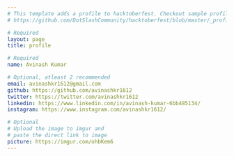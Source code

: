 ```yaml
---
# This template adds a profile to hacktoberfest. Checkout sample profile at
# https://github.com/DotSlashCommunity/hacktoberfest/blob/master/_profile/ksdme.md

# Required
layout: page
title: profile

# Required
name: Avinash Kumar

# Optional, atleast 2 recommended
email: avinashkr1612@gmail.com
github: https://github.com/avinashkr1612 
twitter: https://twitter.com/avinashkr1612
linkedin: https://www.linkedin.com/in/avinash-kumar-6bb485134/
instagram: https://www.instagram.com/avinashkr1612/

# Optional
# Upload the image to imgur and
# paste the direct link to image
picture: https://imgur.com/ohbKem6
---
```

